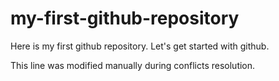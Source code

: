 # my-first-github-repository
Here is my first github repository. Let's get started with github.

This line was modified manually during conflicts resolution.